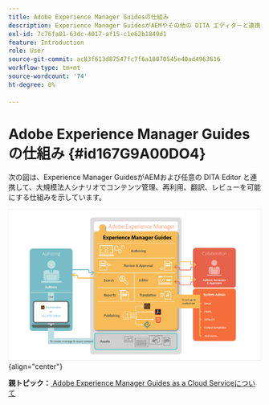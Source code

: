 ```yaml
---
title: Adobe Experience Manager Guidesの仕組み
description: Experience Manager GuidesがAEMやその他の DITA エディターと連携して、エンタープライズシナリオでのコンテンツ管理、再利用、翻訳、レビューを強化する方法を説明します。
exl-id: 7c76fa01-63dc-4017-af15-c1e62b1849d1
feature: Introduction
role: User
source-git-commit: ac83f613d87547fc7f6a18070545e40ad4963616
workflow-type: tm+mt
source-wordcount: '74'
ht-degree: 0%

---
```


# Adobe Experience Manager Guidesの仕組み {#id167G9A00DO4}

次の図は、Experience Manager GuidesがAEMおよび任意の DITA Editor と連携して、大規模法人シナリオでコンテンツ管理、再利用、翻訳、レビューを可能にする仕組みを示しています。

![](images/xml-add-on-how-it-works.png){align="center"}


**親トピック：**&#x200B;[ Adobe Experience Manager Guides as a Cloud Serviceについて ](intro.md)
